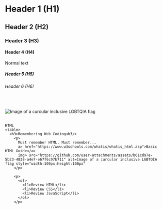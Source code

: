 # Header 1 (H1) <br/>
## Header 2 (H2) <br/>
### Header 3 (H3) <br/>
#### Header 4 (H4) <br/>
Normal text <br/>
##### Header 5 (H5) <br/>
###### Header 6 (H6) <br/> <br/> <br/>

![Image of a curcular inclusive LGBTQIA flag](https://github.com/user-attachments/assets/b61cd97e-5b23-4838-a4e7-e67f6c97b711) <br/> <br/>

```
HTML
<table>
  <h3>Remembering Web Coding<h3/>
    <p>
      Must remember HTML. Must remember...
      a> href="https://www.w3schools.com/whatis/whatis_html.asp">Basic HTML Guide</a>
      img> src="https://github.com/user-attachments/assets/b61cd97e-5b23-4838-a4e7-e67f6c97b711" alt=Image of a curcular inclusive LGBTQIA flag style="width:100px;height:100px"
    </p>

    <p>
      <ol>
        <l1>Review HTML</li>
        <l1>Review CSS</li>
        <l1>Review JavaScript</li>
      </ol>
    </p>
